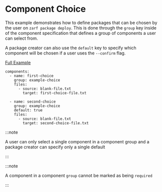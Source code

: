 # Component Choice

This example demonstrates how to define packages that can be chosen by the user on `zarf package deploy`.  This is done through the `group` key inside of the component specification that defines a group of components a user can select from.

A package creator can also use the `default` key to specify which component will be chosen if a user uses the `--confirm` flag.

[Full Example](https://github.com/defenseunicorns/zarf/tree/master/examples/component-choice)

```
components:
  - name: first-choice
    group: example-choice
    files:
      - source: blank-file.txt
        target: first-choice-file.txt

  - name: second-choice
    group: example-choice
    default: true
    files:
      - source: blank-file.txt
        target: second-choice-file.txt
```

:::note

A user can only select a single component in a component group and a package creator can specify only a single default

:::

:::note

A component in a component `group` cannot be marked as being `required`

:::
